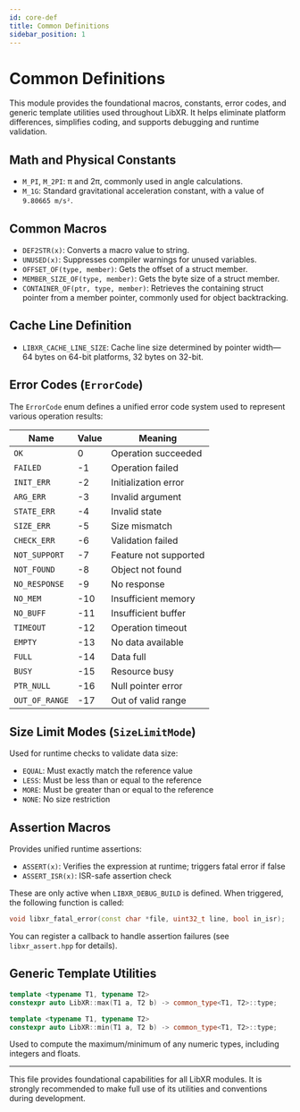 ```yaml
---
id: core-def
title: Common Definitions
sidebar_position: 1
---
```


# Common Definitions

This module provides the foundational macros, constants, error codes, and generic template utilities used throughout LibXR. It helps eliminate platform differences, simplifies coding, and supports debugging and runtime validation.

## Math and Physical Constants

- `M_PI`, `M_2PI`: π and 2π, commonly used in angle calculations.
- `M_1G`: Standard gravitational acceleration constant, with a value of `9.80665 m/s²`.

## Common Macros

- `DEF2STR(x)`: Converts a macro value to string.
- `UNUSED(x)`: Suppresses compiler warnings for unused variables.
- `OFFSET_OF(type, member)`: Gets the offset of a struct member.
- `MEMBER_SIZE_OF(type, member)`: Gets the byte size of a struct member.
- `CONTAINER_OF(ptr, type, member)`: Retrieves the containing struct pointer from a member pointer, commonly used for object backtracking.

## Cache Line Definition

- `LIBXR_CACHE_LINE_SIZE`: Cache line size determined by pointer width—64 bytes on 64-bit platforms, 32 bytes on 32-bit.

## Error Codes (`ErrorCode`)

The `ErrorCode` enum defines a unified error code system used to represent various operation results:

| Name           | Value | Meaning                  |
|----------------|-------|--------------------------|
| `OK`           | 0     | Operation succeeded      |
| `FAILED`       | -1    | Operation failed         |
| `INIT_ERR`     | -2    | Initialization error     |
| `ARG_ERR`      | -3    | Invalid argument         |
| `STATE_ERR`    | -4    | Invalid state            |
| `SIZE_ERR`     | -5    | Size mismatch            |
| `CHECK_ERR`    | -6    | Validation failed        |
| `NOT_SUPPORT`  | -7    | Feature not supported    |
| `NOT_FOUND`    | -8    | Object not found         |
| `NO_RESPONSE`   | -9    | No response              |
| `NO_MEM`       | -10   | Insufficient memory      |
| `NO_BUFF`      | -11   | Insufficient buffer      |
| `TIMEOUT`      | -12   | Operation timeout        |
| `EMPTY`        | -13   | No data available        |
| `FULL`         | -14   | Data full                |
| `BUSY`         | -15   | Resource busy            |
| `PTR_NULL`     | -16   | Null pointer error       |
| `OUT_OF_RANGE` | -17   | Out of valid range       |

## Size Limit Modes (`SizeLimitMode`)

Used for runtime checks to validate data size:

- `EQUAL`: Must exactly match the reference value  
- `LESS`: Must be less than or equal to the reference  
- `MORE`: Must be greater than or equal to the reference  
- `NONE`: No size restriction

## Assertion Macros

Provides unified runtime assertions:

- `ASSERT(x)`: Verifies the expression at runtime; triggers fatal error if false
- `ASSERT_ISR(x)`: ISR-safe assertion check

These are only active when `LIBXR_DEBUG_BUILD` is defined. When triggered, the following function is called:

```cpp
void libxr_fatal_error(const char *file, uint32_t line, bool in_isr);
```

You can register a callback to handle assertion failures (see `libxr_assert.hpp` for details).

## Generic Template Utilities

```cpp
template <typename T1, typename T2>
constexpr auto LibXR::max(T1 a, T2 b) -> common_type<T1, T2>::type;

template <typename T1, typename T2>
constexpr auto LibXR::min(T1 a, T2 b) -> common_type<T1, T2>::type;
```

Used to compute the maximum/minimum of any numeric types, including integers and floats.

---

This file provides foundational capabilities for all LibXR modules. It is strongly recommended to make full use of its utilities and conventions during development.
